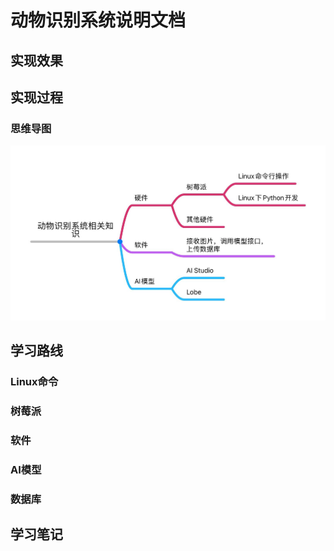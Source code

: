 # 动物识别系统说明文档

## 实现效果

## 实现过程

### 思维导图

<img src="./img/学习路线思维导图.jpg" style="zoom:50%;" />

## 学习路线

### Linux命令

### 树莓派

### 软件

### AI模型

### 数据库

## 学习笔记

